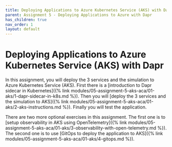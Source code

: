 ```yaml
---
title: Deploying Applications to Azure Kubernetes Service (AKS) with Dapr
parent: Assignment 5 - Deploying Applications to Azure with Dapr
has_children: true
nav_order: 1
layout: default
---
```


# Deploying Applications to Azure Kubernetes Service (AKS) with Dapr

In this assignment, you will deploy the 3 services and the simulation to Azure Kubernetes Service (AKS). First there is a [introduction to Dapr sidecar in Kubernetes]({% link modules/05-assignment-5-aks-aca/01-aks/1-dapr-sidecar-in-k8s.md %}). Then you will [deploy the 3 services and the simulation to AKS]({% link modules/05-assignment-5-aks-aca/01-aks/2-aks-instructions.md %}). Finally you will test the application.

There are two more optional exercises in this assignment. The first one is to [setup observability in AKS using OpenTelemetry]({% link modules/05-assignment-5-aks-aca/01-aks/3-observability-with-open-telemetry.md %}). The second one is to use [GitOps to deploy the application to AKS]({% link modules/05-assignment-5-aks-aca/01-aks/4-gitops.md %}).
